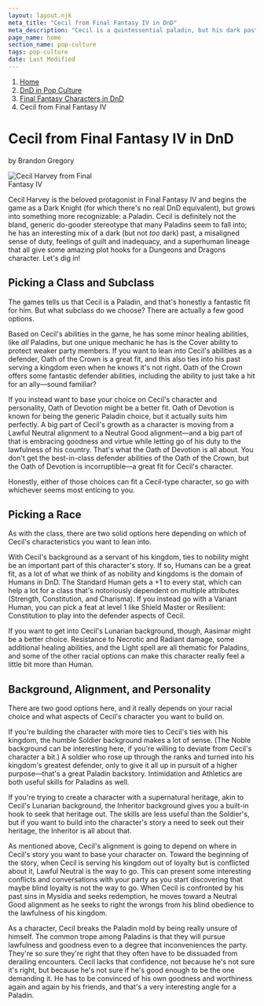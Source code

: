 ```yaml
---
layout: layout.njk
meta_title: "Cecil from Final Fantasy IV in DnD"
meta_description: "Cecil is a quintessential paladin, but his dark past can give him a unique angle for a DnD character."
page_name: home
section_name: pop-culture
tags: pop-culture
date: Last Modified
---
```


<div id="breadcrumbs"></div>

1. [Home](/)
2. [DnD in Pop Culture](/dnd-in-pop-culture)
3. [Final Fantasy Characters in DnD](/dnd-in-pop-culture/final-fantasy/)
4. Cecil from Final Fantasy IV

# Cecil from Final Fantasy IV in DnD
<p class="author">by Brandon Gregory</p>

<img src="/images/ff4-cecil.webp" alt="Cecil Harvey from Final Fantasy IV" class="pull-right" style="max-width: 220px;">

Cecil Harvey is the beloved protagonist in Final Fantasy IV and begins the game as a Dark Knight (for which there's no real DnD equivalent), but grows into something more recognizable: a Paladin. Cecil is definitely not the bland, generic do-gooder stereotype that many Paladins seem to fall into; he has an interesting mix of a dark (but not _too_ dark) past, a misaligned sense of duty, feelings of guilt and inadequacy, and a superhuman lineage that all give some amazing plot hooks for a Dungeons and Dragons character. Let's dig in!

## Picking a Class and Subclass

The games tells us that Cecil is a Paladin, and that's honestly a fantastic fit for him. But what subclass do we choose? There are actually a few good options.

Based on Cecil's abilities in the game, he has some minor healing abilities, like _all_ Paladins, but one unique mechanic he has is the Cover ability to protect weaker party members. If you want to lean into Cecil's abilities as a defender, Oath of the Crown is a great fit, and this also ties into his past serving a kingdom even when he knows it's not right. Oath of the Crown offers some fantastic defender abilities, including the ability to just take a hit for an ally—sound familiar?

If you instead want to base your choice on Cecil's character and personality, Oath of Devotion might be a better fit. Oath of Devotion is known for being the generic Paladin choice, but it actually suits him perfectly. A big part of Cecil's growth as a character is moving from a Lawful Neutral alignment to a Neutral Good alignment—and a big part of that is embracing goodness and virtue while letting go of his duty to the lawfulness of his country. That's what the Oath of Devotion is all about. You don't get the best-in-class defender abilities of the Oath of the Crown, but the Oath of Devotion is incorruptible—a great fit for Cecil's character.

Honestly, either of those choices can fit a Cecil-type character, so go with whichever seems most enticing to you.

## Picking a Race

As with the class, there are two solid options here depending on which of Cecil's characteristics you want to lean into.

With Cecil's background as a servant of his kingdom, ties to nobility might be an important part of this character's story. If so, Humans can be a great fit, as a lot of what we think of as nobility and kingdoms is the domain of Humans in DnD. The Standard Human gets a +1 to every stat, which can help a lot for a class that's notoriously dependent on multiple attributes (Strength, Constitution, and Charisma). If you instead go with a Variant Human, you can pick a feat at level 1 like Shield Master or Resilient: Constitution to play into the defender aspects of Cecil.

If you want to get into Cecil's Lunarian background, though, Aasimar might be a better choice. Resistance to Necrotic and Radiant damage, some additional healing abilities, and the Light spell are all thematic for Paladins, and some of the other racial options can make this character really feel a little bit more than Human.

## Background, Alignment, and Personality

There are two good options here, and it really depends on your racial choice and what aspects of Cecil's character you want to build on.

If you're building the character with more ties to Cecil's ties with his kingdom, the humble Soldier background makes a lot of sense. (The Noble background can be interesting here, if you're willing to deviate from Cecil's character a bit.) A soldier who rose up through the ranks and turned into his kingdom's greatest defender, only to give it all up in pursuit of a higher purpose—that's a great Paladin backstory. Intimidation and Athletics are both useful skills for Paladins as well.

If you're trying to create a character with a supernatural heritage, akin to Cecil's Lunarian background, the Inheritor background gives you a built-in hook to seek that heritage out. The skills are less useful than the Soldier's, but if you want to build into the character's story a need to seek out their heritage, the Inheritor is all about that.

As mentioned above, Cecil's alignment is going to depend on where in Cecil's story you want to base your character on. Toward the beginning of the story, when Cecil is serving his kingdom out of loyalty but is conflicted about it, Lawful Neutral is the way to go. This can present some interesting conflicts and conversations with your party as you start discovering that maybe blind loyalty is not the way to go. When Cecil is confronted by his past sins in Mysidia and seeks redemption, he moves toward a Neutral Good alignment as he seeks to right the wrongs from his blind obedience to the lawfulness of his kingdom.

As a character, Cecil breaks the Paladin mold by being really unsure of himself. The common trope among Paladins is that they will pursue lawfulness and goodness even to a degree that inconveniences the party. They're so sure they're right that they often have to be dissuaded from derailing encounters. Cecil lacks that confidence, not because he's not sure it's right, but because he's not sure if he's good enough to be the one demanding it. He has to be convinced of his own goodness and worthiness again and again by his friends, and that's a very interesting angle for a Paladin.